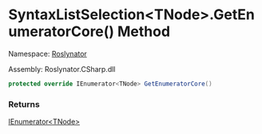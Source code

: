 # SyntaxListSelection\<TNode>\.GetEnumeratorCore\(\) Method

Namespace: [Roslynator](../../README.md)

Assembly: Roslynator\.CSharp\.dll

```csharp
protected override IEnumerator<TNode> GetEnumeratorCore()
```

### Returns

[IEnumerator\<TNode>](https://docs.microsoft.com/en-us/dotnet/api/system.collections.generic.ienumerator-1)


